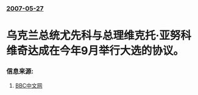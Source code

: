 ### [2007-05-27](/news/2007/05/27/index.md)

##### 
# 乌克兰总统尤先科与总理维克托·亚努科维奇达成在今年9月举行大选的协议。




### 信息来源:

1. [BBC中文网](http://news.bbc.co.uk/chinese/simp/hi/newsid_6690000/newsid_6695800/6695807.stm)
